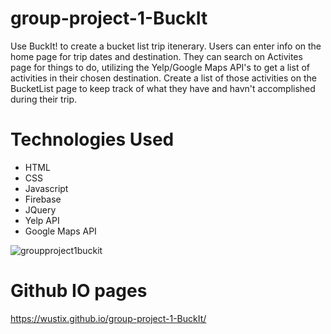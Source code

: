 # group-project-1-BuckIt

Use BuckIt! to create a bucket list trip itenerary.  Users can enter info on the home page for trip dates and destination.  They can search on Activites page for things to do, utilizing the Yelp/Google Maps API's to get a list of activities in their chosen destination.
Create a list of those activities on the BucketList page to keep track of what they have and havn't accomplished during their trip.

# Technologies Used

* HTML
* CSS
* Javascript
* Firebase
* JQuery
* Yelp API
* Google Maps API

![groupproject1buckit](https://user-images.githubusercontent.com/36867791/51621954-36693580-1efb-11e9-8520-0c2d2eac0b81.png)

# Github IO pages

https://wustix.github.io/group-project-1-BuckIt/
